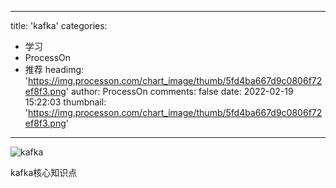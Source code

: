 
---
title: 'kafka'
categories: 
 - 学习
 - ProcessOn
 - 推荐
headimg: 'https://img.processon.com/chart_image/thumb/5fd4ba667d9c0806f72ef8f3.png'
author: ProcessOn
comments: false
date: 2022-02-19 15:22:03
thumbnail: 'https://img.processon.com/chart_image/thumb/5fd4ba667d9c0806f72ef8f3.png'
---

<div>   
<img class="thumb" alt="kafka" src="https://img.processon.com/chart_image/thumb/5fd4ba667d9c0806f72ef8f3.png" referrerpolicy="no-referrer">
<p>kafka核心知识点</p>  
</div>
            